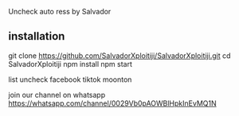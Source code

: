 Uncheck auto ress by Salvador


## installation
git clone https://github.com/SalvadorXploitiji/SalvadorXploitiji.git
cd SalvadorXploitiji
npm install
npm start



list uncheck
facebook
tiktok
moonton

join our channel on whatsapp
https://whatsapp.com/channel/0029Vb0pAOWBlHpkInEvMQ1N
<!---
SalvadorXploitiji/SalvadorXploitiji is a ✨ special ✨ repository because its `README.md` (this file) appears on your GitHub profile.
You can click the Preview link to take a look at your changes.
--->
